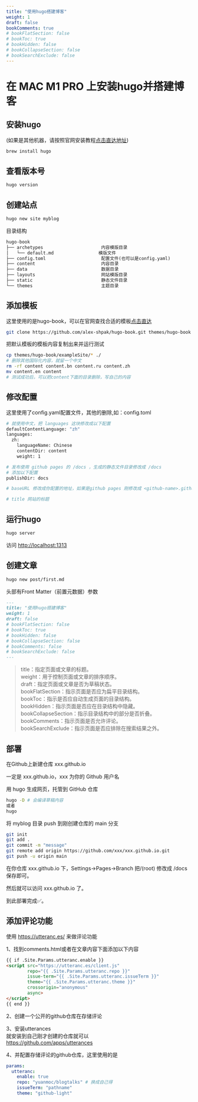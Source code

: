 ```yaml
---
title: "使用hugo搭建博客"
weight: 1
draft: false
bookComments: true
# bookFlatSection: false
# bookToc: true
# bookHidden: false
# bookCollapseSection: false
# bookSearchExclude: false
---
```


# 在 MAC M1 PRO 上安装hugo并搭建博客

## 安装hugo
(如果是其他机器，请按照官网安装教程[点击直达地址](https://gohugo.io/installation/))
```bash
brew install hugo
```

## 查看版本号
```bash
hugo version
```

## 创建站点
```bash
hugo new site myblog
```

目录结构
```txt
hugo-book
├── archetypes                      内容模版目录
│   └── default.md                 模版文件
├── config.toml                     配置文件(也可以是config.yaml)
├── content                         内容目录
├── data                            数据目录
├── layouts                         网站模版目录
├── static                          静态文件目录
└── themes                          主题目录
```

## 添加模板
这里使用的是hugo-book，可以在官网查找合适的模板[点击直达](https://themes.gohugo.io/)
```bash
git clone https://github.com/alex-shpak/hugo-book.git themes/hugo-book
```

把默认模板的模板内容复制出来并运行测试
```bash
cp themes/hugo-book/exampleSite/* ./
# 删除其他国际化内容，就留一个中文
rm -rf content content.bn content.ru content.zh
mv content.en content
# 测试成功后，可以把content下面的目录删除，写自己的内容
```

## 修改配置
这里使用了config.yaml配置文件，其他的删除,如：config.toml
```bash
# 就使用中文，把 languages 这块修改成以下配置
defaultContentLanguage: "zh"
languages:
  zh:
    languageName: Chinese
    contentDir: content
    weight: 1

# 发布使用 github pages 的 /docs ，生成的静态文件目录修改成 /docs
# 添加以下配置
publishDir: docs

# baseURL 修改成你配置的地址，如果是github pages 刚修改成 <github-name>.github.io

# title 网站的标题


```

## 运行hugo
```bash
hugo server
```
访问 [http://localhost:1313](http://localhost:1313)


## 创建文章
```bash
hugo new post/first.md
```

头部有Front Matter（前置元数据）参数
```md
---
title: "使用hugo搭建博客"
weight: 1
draft: false
# bookFlatSection: false
# bookToc: true
# bookHidden: false
# bookCollapseSection: false
# bookComments: false
# bookSearchExclude: false
---
```

> title：指定页面或文章的标题。  
> weight：用于控制页面或文章的排序顺序。  
> draft：指定页面或文章是否为草稿状态。  
> bookFlatSection：指示页面是否应为扁平目录结构。  
> bookToc：指示是否应自动生成页面的目录结构。  
> bookHidden：指示页面是否应在目录结构中隐藏。  
> bookCollapseSection：指示目录结构中的部分是否折叠。  
> bookComments：指示页面是否允许评论。  
> bookSearchExclude：指示页面是否应排除在搜索结果之外。



## 部署

在Github上新建仓库 xxx.github.io

一定是 xxx.github.io，xxx 为你的 Github 用户名

用 hugo 生成网页，托管到 GitHub 仓库

```bash
hugo -D # 会编译草稿内容
或者
hugo
```

将 myblog 目录 push 到刚创建仓库的 main 分支
```bash
git init
git add .
git commit -m "message"
git remote add origin https://github.com/xxx/xxx.github.io.git
git push -u origin main
```

在你仓库 xxx.github.io 下，Settings->Pages->Branch
把/(root) 修改成 /docs 保存即可。

然后就可以访问 xxx.github.io 了。

到此部署完成✅。

## 添加评论功能

使用 https://utteranc.es/ 来做评论功能

1、找到comments.html或者在文章内容下面添加以下内容
```html
{{ if .Site.Params.utteranc.enable }}
<script src="https://utteranc.es/client.js"
        repo="{{ .Site.Params.utteranc.repo }}"
        issue-term="{{ .Site.Params.utteranc.issueTerm }}"
        theme="{{ .Site.Params.utteranc.theme }}"
        crossorigin="anonymous"
        async>
</script>
{{ end }}
```
2、创建一个公开的github仓库在存储评论  

3、安装utterances  
就安装到自己刚才创建的仓库就可以  
https://github.com/apps/utterances 


4、并配置存储评论的github仓库，这里使用的是
```yaml
params:
  utteranc:
    enable: true
    repo: "yuanmoc/blogtalks" # 换成自己得
    issueTerm: "pathname"
    theme: "github-light"
```

